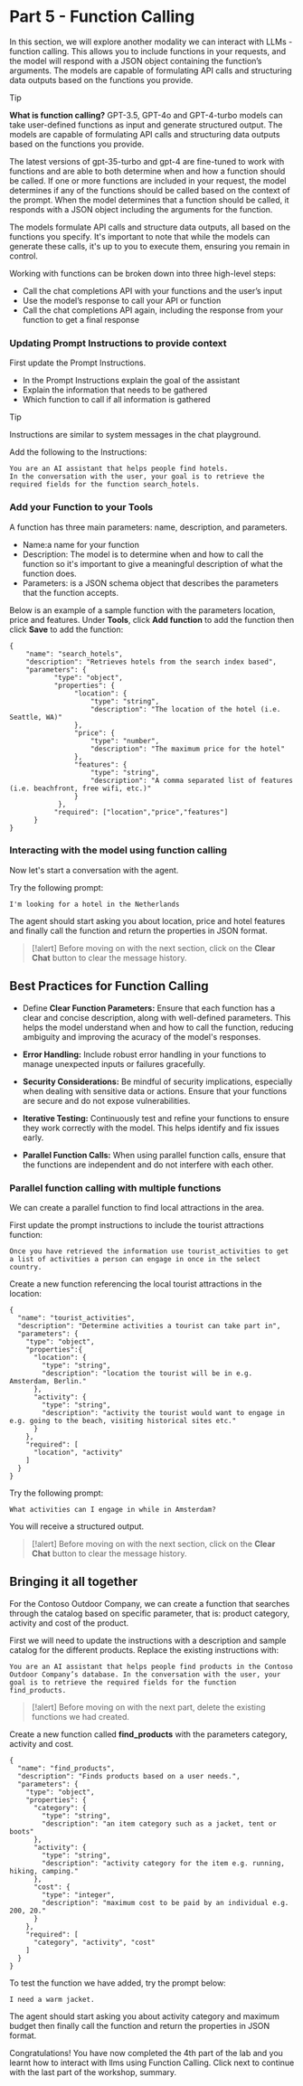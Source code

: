 # Part 5 - Function Calling

In this section, we will explore another modality we can interact with LLMs - function calling. This allows you to include functions in your requests, and the model will respond with a JSON object containing the function’s arguments. The models are capable of formulating API calls and structuring data outputs based on the functions you provide.

> [!TIP]
> **What is function calling?** GPT-3.5, GPT-4o and GPT-4-turbo models can take user-defined functions as input and generate structured output. The models are capable of formulating API calls and structuring data outputs based on the functions you provide.

The latest versions of gpt-35-turbo and gpt-4 are fine-tuned to work with functions and are able to both determine when and how a function should be called. If one or more functions are included in your request, the model determines if any of the functions should be called based on the context of the prompt. When the model determines that a function should be called, it responds with a JSON object including the arguments for the function.

The models formulate API calls and structure data outputs, all based on the functions you specify. It's important to note that while the models can generate these calls, it's up to you to execute them, ensuring you remain in control.

Working with functions can be broken down into three high-level steps:

- Call the chat completions API with your functions and the user’s input
- Use the model’s response to call your API or function
- Call the chat completions API again, including the response from your function to get a final response

### Updating Prompt Instructions to provide context

First update the Prompt Instructions. 

- In the Prompt Instructions explain the goal of the assistant
- Explain the information that needs to be gathered
- Which function to call if all information is gathered

> [!TIP]
> Instructions are similar to system messages in the chat playground.

Add the following to the Instructions:

```
You are an AI assistant that helps people find hotels. 
In the conversation with the user, your goal is to retrieve the required fields for the function search_hotels.
```

### Add your Function to your Tools

A function has three main parameters: name, description, and parameters.

- Name:a name for your function
- Description: The model is to determine when and how to call the function so it's important to give a meaningful description of what the function does.
- Parameters: is a JSON schema object that describes the parameters that the function accepts.

Below is an example of a sample function with the parameters location, price and features. Under **Tools**, click **Add function** to add the function then click **Save** to add the function:

```
{
    "name": "search_hotels",
    "description": "Retrieves hotels from the search index based",
    "parameters": {
           "type": "object",             
           "properties": {
                "location": {
                    "type": "string",
                    "description": "The location of the hotel (i.e. Seattle, WA)"
                },
                "price": {
                    "type": "number",
                    "description": "The maximum price for the hotel"
                },
                "features": {
                    "type": "string",
                    "description": "A comma separated list of features (i.e. beachfront, free wifi, etc.)"
                }
            },
           "required": ["location","price","features"]
      }
}
```

### Interacting with the model using function calling

Now let's start a conversation with the agent.

Try the following prompt:

```
I'm looking for a hotel in the Netherlands
```

The agent should start asking you about location, price and hotel features and finally call the function and return the properties in JSON format.

>[!alert] Before moving on with the next section, click on the **Clear Chat** button to clear the message history.

## Best Practices for Function Calling

- Define **Clear Function Parameters:** Ensure that each function has a clear and concise description, along with well-defined parameters. This helps the model understand when and how to call the function, reducing ambiguity and improving the acuracy of the model's responses.

- **Error Handling:** Include robust error handling in your functions to manage unexpected inputs or failures gracefully.

- **Security Considerations:** Be mindful of security implications, especially when dealing with sensitive data or actions. Ensure that your functions are secure and do not expose vulnerabilities.

- **Iterative Testing:** Continuously test and refine your functions to ensure they work correctly with the model. This helps identify and fix issues early.

- **Parallel Function Calls:** When using parallel function calls, ensure that the functions are independent and do not interfere with each other.

### Parallel function calling with multiple functions

We can create a parallel function to find local attractions in the area.

First update the prompt instructions to include the tourist attractions function:

```
Once you have retrieved the information use tourist_activities to get a list of activities a person can engage in once in the select country.
```

Create a new function referencing the local tourist attractions in the location:

```
{
  "name": "tourist_activities",
  "description": "Determine activities a tourist can take part in",
  "parameters": {
    "type": "object",
    "properties":{
      "location": {
        "type": "string",
        "description": "location the tourist will be in e.g. Amsterdam, Berlin."
      },
      "activity": {
        "type": "string",
        "description": "activity the tourist would want to engage in e.g. going to the beach, visiting historical sites etc."
      }
    },
    "required": [
      "location", "activity"
    ]
  }
}
```

Try the following prompt:

```What activities can I engage in while in Amsterdam?```

You will receive a structured output.

>[!alert] Before moving on with the next section, click on the **Clear Chat** button to clear the message history.

## Bringing it all together

For the Contoso Outdoor Company, we can create a function that searches through the catalog based on specific parameter, that is: product category, activity and cost of the product.

First we will need to update the instructions with a description and sample catalog for the different products. Replace the existing instructions with:

```
You are an AI assistant that helps people find products in the Contoso Outdoor Company’s database. In the conversation with the user, your goal is to retrieve the required fields for the function find_products.
```

>[!alert] Before moving on with the next part, delete the existing functions we had created.

Create a new function called **find_products** with the parameters category, activity and cost. 

```
{
  "name": "find_products",
  "description": "Finds products based on a user needs.",
  "parameters": {
    "type": "object",
    "properties": {
      "category": {
        "type": "string",
        "description": "an item category such as a jacket, tent or boots"
      },
      "activity": {
        "type": "string",
        "description": "activity category for the item e.g. running, hiking, camping."
      },
      "cost": {
        "type": "integer",
        "description": "maximum cost to be paid by an individual e.g. 200, 20."
      }
    },
    "required": [
      "category", "activity", "cost"
    ]
  }
}
```

To test the function we have added, try the prompt below:

```I need a warm jacket.```

The agent should start asking you about activity category and maximum budget then finally call the function and return the properties in JSON format.

Congratulations! You have now completed the 4th part of the lab and you learnt how to interact with llms using Function Calling. Click next to continue with the last part of the workshop, summary.